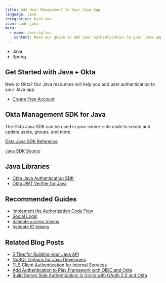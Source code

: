 ```yaml
---
title: Add User Management to Your Java App
language: Java
integration: back-end
icon: code-java
meta:
  - name: description
    content: Read our guide to add user authentication to your Java app, and see related guides to help complete your project. 
---
```


<ul class='language-tabs'>
	<li>
		<RouterLink to='/code/java/'>
			<i class='icon code-java-32'></i><span>Java</span>
		</RouterLink>
	</li>
	<li >
		<RouterLink to='/code/java/spring/'>
			<i class='icon code-spring-32'></i><span>Spring</span>
		</RouterLink>
	</li>
</ul>

## Get Started with Java + Okta

New to Okta? Our Java resources will help you add user authentication to your Java app.

<ul class='language-ctas'>
	<li>
		<a href='https://developer.okta.com/signup/' class='Button--red' data-proofer-ignore>
			<span>Create Free Account</span>
		</a>
	</li>
</ul>

## Okta Management SDK for Java

The Okta Java SDK can be used in your server-side code to create and update users, groups, and more.

<p class="language-reference">
	<a href='https://developer.okta.com/okta-sdk-java/apidocs/' class="language-reference">
		<span class='icon expression-16'></span> 
		<span>Okta Java SDK Reference</span>
	</a>
</p>

<a href='https://github.com/okta/okta-sdk-java'>
	<span class='fa fa-github'></span> <span>Java SDK Source</span>
</a>

## Java Libraries

<ul class="language-libraries">
	<li>
		<i class='fa fa-github'></i>
		<a href="https://github.com/okta/okta-auth-java">
			 <span>Okta Java Authentication SDK</span>
		</a>
	</li>
	<li>
		<i class='fa fa-github'></i>
		<a href="https://github.com/okta/okta-jwt-verifier-java">
			 <span>Okta JWT Verifier for Java</span>
		</a>
	</li>
</ul>

## Recommended Guides


- [Implement the Authorization Code Flow](/docs/guides/implement-auth-code/)
- [Social Login](/docs/concepts/social-login/)
- [Validate access tokens](/docs/guides/validate-access-tokens)
- [Validate ID tokens](/docs/guides/validate-id-tokens)

## Related Blog Posts


- [5 Tips for Building your Java API](/blog/2017/08/23/five-java-tips)
- [NoSQL Options for Java Developers](/blog/2017/09/08/nosql-options-for-java-developers)
- [TLS Client Authentication for Internal Services](/blog/2015/12/02/tls-client-authentication-for-services)
- [Add Authentication to Play Framework with OIDC and Okta](/blog/2017/10/31/add-authentication-to-play-framework-with-oidc)
- [Build Server Side Authentication in Grails with OAuth 2.0 and Okta](/blog/2018/04/19/okta-with-grails)


